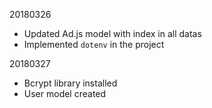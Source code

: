 20180326
- Updated Ad.js model with index in all datas
- Implemented `dotenv` in the project

20180327
- Bcrypt library installed
- User model created
